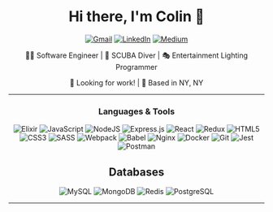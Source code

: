 <div align="center">

# Hi there, I'm Colin 👋

[![Gmail](https://img.shields.io/badge/GMAIL-D14836?style=for-the-badge&logo=gmail&logoColor=white)](mailto:colin.chauche+github@gmail.com)
[![LinkedIn](https://img.shields.io/badge/linkedin-%230077B5.svg?&style=for-the-badge&logo=linkedin&logoColor=white)](https://www.linkedin.com/in/colin-chauche-126b4426)
[![Medium](https://img.shields.io/badge/Medium-%23000000.svg?&style=for-the-badge&logo=Medium&logoColor=white)](https://colin-chauche.medium.com/)


👨‍💻 Software Engineer | 🤿 SCUBA Diver | 🎭 Entertainment Lighting Programmer

🏢 Looking for work! | 🌆 Based in NY, NY


---
### Languages & Tools
<img alt="Elixir" src="https://img.shields.io/badge/elixir-%234B275F.svg?style=for-the-badge&logo=elixir&logoColor=white" />

<img alt="JavaScript" src="https://img.shields.io/badge/javascript-%23323330.svg?&style=for-the-badge&logo=javascript&logoColor=%23F7DF1E"/>

<img alt="NodeJS" src="https://img.shields.io/badge/node.js-%2343853D.svg?&style=for-the-badge&logo=node.js&logoColor=white"/>

<img alt="Express.js" src="https://img.shields.io/badge/express.js-%23404d59.svg?&style=for-the-badge"/>

<img alt="React" src="https://img.shields.io/badge/react-%2320232a.svg?&style=for-the-badge&logo=react&logoColor=%2361DAFB"/>

<img alt="Redux" src="https://img.shields.io/badge/redux-%23593d88.svg?&style=for-the-badge&logo=redux&logoColor=white"/>

<img alt="HTML5" src="https://img.shields.io/badge/html5-%23E34F26.svg?&style=for-the-badge&logo=html5&logoColor=white"/>

<img alt="CSS3" src="https://img.shields.io/badge/css3-%231572B6.svg?&style=for-the-badge&logo=css3&logoColor=white"/>

<img alt="SASS" src="https://img.shields.io/badge/SASS-hotpink.svg?&style=for-the-badge&logo=SASS&logoColor=white"/>

<img alt="Webpack" src="https://img.shields.io/badge/webpack-%238DD6F9.svg?&style=for-the-badge&logo=webpack&logoColor=black" />

<img alt="Babel" src="https://img.shields.io/badge/Babel-F9DC3e?style=for-the-badge&logo=babel&logoColor=black" />

<img alt="Nginx" src="https://img.shields.io/badge/nginx-%23009639.svg?&style=for-the-badge&logo=nginx&logoColor=white"/>

<img alt="Docker" src="https://img.shields.io/badge/docker-%230db7ed.svg?&style=for-the-badge&logo=docker&logoColor=white"/>

<img alt="Git" src="https://img.shields.io/badge/git-%23F05033.svg?&style=for-the-badge&logo=git&logoColor=white"/>

<img alt="Jest" src="https://img.shields.io/badge/-jest-%23C21325?&style=for-the-badge&logo=jest&logoColor=white"/>

<img alt="Postman" src="https://img.shields.io/badge/Postman-FF6C37?style=for-the-badge&logo=postman&logoColor=white" />




## Databases
<img alt="MySQL" src="https://img.shields.io/badge/mysql-%2300f.svg?&style=for-the-badge&logo=mysql&logoColor=white"/>

<img alt="MongoDB" src ="https://img.shields.io/badge/MongoDB-%234ea94b.svg?&style=for-the-badge&logo=mongodb&logoColor=white"/>

<img alt="Redis" src="https://img.shields.io/badge/redis-%23DD0031.svg?&style=for-the-badge&logo=redis&logoColor=white"/>

<img alt="PostgreSQL" src="https://img.shields.io/badge/postgres-%23316192.svg?style=for-the-badge&logo=postgresql&logoColor=white" />

---

</div>
<!--
**cchauche/cchauche** is a ✨ _special_ ✨ repository because its `README.md` (this file) appears on your GitHub profile.

Here are some ideas to get you started:

- 🔭 I’m currently working on ...
- 🌱 I’m currently learning ...
- 👯 I’m looking to collaborate on ...
- 🤔 I’m looking for help with ...
- 💬 Ask me about ...
- 📫 How to reach me: ...
- 😄 Pronouns: ...
- ⚡ Fun fact: ...
-->
